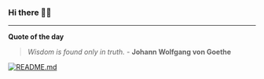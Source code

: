 ### Hi there 👋🏻


---

**Quote of the day**

> *Wisdom is found only in truth.* - **Johann Wolfgang von Goethe** 

[![README.md](https://github.com/marcolovazzano/marcolovazzano/actions/workflows/readme.yml/badge.svg?branch=main)](https://github.com/marcolovazzano/marcolovazzano/actions/workflows/readme.yml)
